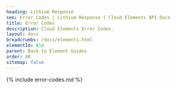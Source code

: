 ```yaml
---
heading: Lithium Response
seo: Error Codes | Lithium Response | Cloud Elements API Docs
title: Error Codes
description: Cloud Elements Error Codes.
layout: docs
breadcrumbs: /docs/elements.html
elementId: 814
parent: Back to Element Guides
order: 40
sitemap: false
---
```


{% include error-codes.md %}
